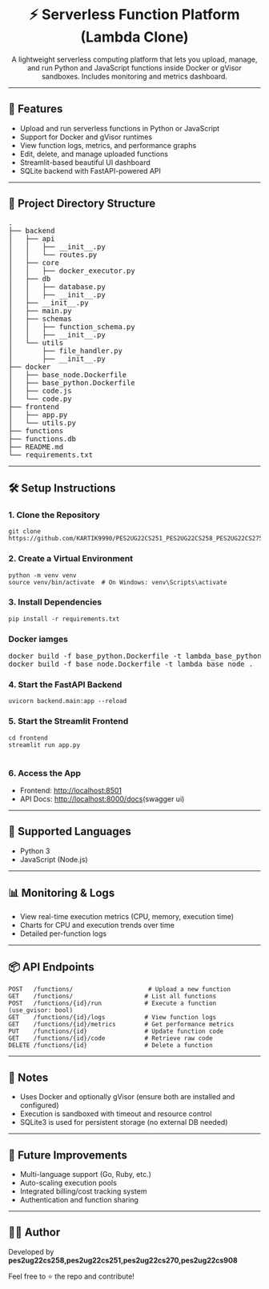 <h1 align="center">⚡ Serverless Function Platform (Lambda Clone)</h1>

<p align="center">
  A lightweight serverless computing platform that lets you upload, manage, and run Python and JavaScript functions inside Docker or gVisor sandboxes. Includes monitoring and metrics dashboard.
</p>

<hr>

<h2>🚀 Features</h2>
<ul>
  <li>Upload and run serverless functions in Python or JavaScript</li>
  <li>Support for Docker and gVisor runtimes</li>
  <li>View function logs, metrics, and performance graphs</li>
  <li>Edit, delete, and manage uploaded functions</li>
  <li>Streamlit-based beautiful UI dashboard</li>
  <li>SQLite backend with FastAPI-powered API</li>
</ul>

<hr>

<h2>📁 Project Directory Structure</h2>

<pre>
.
├── backend
│   ├── api
│   │   ├── __init__.py
│   │   └── routes.py
│   ├── core
│   │   ├── docker_executor.py
│   ├── db
│   │   ├── database.py
│   │   ├── __init__.py
│   ├── __init__.py
│   ├── main.py
│   ├── schemas
│   │   ├── function_schema.py
│   │   ├── __init__.py
│   └── utils
│       ├── file_handler.py
│       ├── __init__.py
├── docker
│   ├── base_node.Dockerfile
│   ├── base_python.Dockerfile
│   ├── code.js
│   └── code.py
├── frontend
│   ├── app.py
│   └── utils.py
├── functions
├── functions.db
├── README.md
└── requirements.txt
</pre>

<hr>

<h2>🛠️ Setup Instructions</h2>

<h3>1. Clone the Repository</h3>

<pre><code>git clone https://github.com/KARTIK9990/PES2UG22CS251_PES2UG22CS258_PES2UG22CS275_PES2UG22CS908_Lamda_serverless_function.git
</code></pre>

<h3>2. Create a Virtual Environment</h3>

<pre><code>python -m venv venv
source venv/bin/activate  # On Windows: venv\Scripts\activate
</code></pre>

<h3>3. Install Dependencies</h3>

<pre><code>pip install -r requirements.txt
</code></pre>

<h3>Docker iamges</h3>
<pre>
docker build -f base_python.Dockerfile -t lambda_base_python .
docker build -f base_node.Dockerfile -t lambda_base_node .
</pre>

<h3>4. Start the FastAPI Backend</h3>

<pre><code>uvicorn backend.main:app --reload
</code></pre>

<h3>5. Start the Streamlit Frontend</h3>

<pre>
<code>cd frontend</code>
<code>streamlit run app.py
</code>
</pre>

<h3>6. Access the App</h3>

<ul>
  <li>Frontend: <a href="http://localhost:8501" target="_blank">http://localhost:8501</a></li>
  <li>API Docs: <a href="http://localhost:8000/docs" target="_blank">http://localhost:8000/docs</a>(swagger ui)</li>
</ul>

<hr>

<h2>🧪 Supported Languages</h2>
<ul>
  <li>Python 3</li>
  <li>JavaScript (Node.js)</li>
</ul>

<hr>

<h2>📊 Monitoring & Logs</h2>
<ul>
  <li>View real-time execution metrics (CPU, memory, execution time)</li>
  <li>Charts for CPU and execution trends over time</li>
  <li>Detailed per-function logs</li>
</ul>

<hr>

<h2>📦 API Endpoints</h2>

<pre><code>POST   /functions/                     # Upload a new function
GET    /functions/                    # List all functions
POST   /functions/{id}/run            # Execute a function (use_gvisor: bool)
GET    /functions/{id}/logs           # View function logs
GET    /functions/{id}/metrics        # Get performance metrics
PUT    /functions/{id}                # Update function code
GET    /functions/{id}/code           # Retrieve raw code
DELETE /functions/{id}                # Delete a function
</code></pre>

<hr>

<h2>📌 Notes</h2>
<ul>
  <li>Uses Docker and optionally gVisor (ensure both are installed and configured)</li>
  <li>Execution is sandboxed with timeout and resource control</li>
  <li>SQLite3 is used for persistent storage (no external DB needed)</li>
</ul>

<hr>

<h2>🎯 Future Improvements</h2>
<ul>
  <li>Multi-language support (Go, Ruby, etc.)</li>
  <li>Auto-scaling execution pools</li>
  <li>Integrated billing/cost tracking system</li>
  <li>Authentication and function sharing</li>
</ul>

<hr>

<h2>👨‍💻 Author</h2>

<p>Developed by <strong>pes2ug22cs258,pes2ug22cs251,pes2ug22cs270,pes2ug22cs908</strong></p>
<p>Feel free to ⭐ the repo and contribute!</p>

